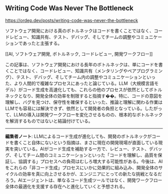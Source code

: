 ## Writing Code Was Never The Bottleneck

https://ordep.dev/posts/writing-code-was-never-the-bottleneck

ソフトウェア開発における真のボトルネックはコードを書くことではなく、コードレビュー、知識共有、テスト、デバッグ、そしてチームの調整やコミュニケーションであったと主張する。

[[AI, ソフトウェア開発, ボトルネック, コードレビュー, 開発ワークフロー]]

この記事は、ソフトウェア開発における長年のボトルネックは、単にコードを書くことではなく、コードレビュー、知識共有（メンタリングやペアプログラミング）、テスト、デバッグ、そしてチーム内の調整やコミュニケーションといった、より人間的で複雑なプロセスにあったと論じている。LLM（大規模言語モデル）がコード生成を高速化しても、これらの他のプロセスが依然としてボトルネックとなり、開発全体の効率を制限すると指摘す��。特に、コードの意図を理解し、バグを見つけ、保守性を確保するといった、推論と理解に関わる作業はLLMでも容易には解決できず、依然として開発者の負担となっている。したがって、LLMの導入は開発ワークフローを変化させるものの、根本的なボトルネックを解消するものではないと結論付けている。

---

**編集者ノート**: LLMによるコード生成が進化しても、開発のボトルネックがコードを書くこと自体にないという指摘は、まさに現在の開発現場が直面している現実を突いている。AIがコード生成を補助する一方で、レビュー、テスト、デバッグ、そしてチーム間のコミュニケーションといった「コードを理解し、品質を保証し、協調する」プロセスへの負荷はむしろ増大する可能性がある。今後は、AIをこれらの「非コード生成」プロセスにいかに効果的に組み込み、開発全体のサイクルの効率を真に向上させるかが、エンジニアにとっての新たな挑戦となるだろう。AIエージェントは、単なるコード生成ツールではなく、開発ワークフロー全体の最適化を支援する存在へと進化していくと予想される。
